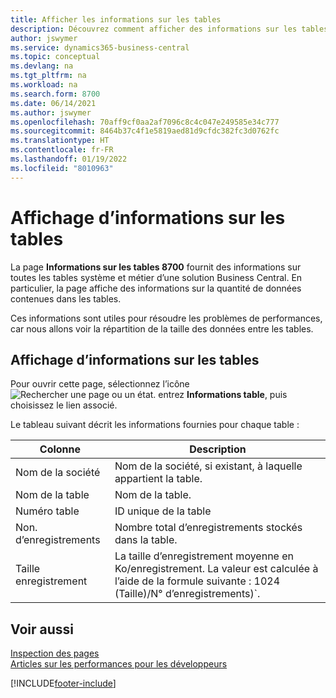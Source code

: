 ```yaml
---
title: Afficher les informations sur les tables
description: Découvrez comment afficher des informations sur les tables de base de données directement depuis l’interface client de Business Central.
author: jswymer
ms.service: dynamics365-business-central
ms.topic: conceptual
ms.devlang: na
ms.tgt_pltfrm: na
ms.workload: na
ms.search.form: 8700
ms.date: 06/14/2021
ms.author: jswymer
ms.openlocfilehash: 70aff9cf0aa2af7096c8c4c047e249585e34c777
ms.sourcegitcommit: 8464b37c4f1e5819aed81d9cfdc382fc3d0762fc
ms.translationtype: HT
ms.contentlocale: fr-FR
ms.lasthandoff: 01/19/2022
ms.locfileid: "8010963"
---
```

# <a name="viewing-table-information"></a>Affichage d’informations sur les tables

La page **Informations sur les tables 8700** fournit des informations sur toutes les tables système et métier d’une solution Business Central. En particulier, la page affiche des informations sur la quantité de données contenues dans les tables.

Ces informations sont utiles pour résoudre les problèmes de performances, car nous allons voir la répartition de la taille des données entre les tables.

## <a name="viewing-table-information"></a>Affichage d’informations sur les tables

Pour ouvrir cette page, sélectionnez l’icône ![Rechercher une page ou un état.](media/ui-search/search_small.png "Icône Page ou état pour la recherche") entrez **Informations table**, puis choisissez le lien associé.

Le tableau suivant décrit les informations fournies pour chaque table :

|Colonne|Description|
|------|-----------|
|Nom de la société|Nom de la société, si existant, à laquelle appartient la table.|
|Nom de la table|Nom de la table.|
|Numéro table|ID unique de la table|
|Non. d’enregistrements|Nombre total d’enregistrements stockés dans la table.|
|Taille enregistrement|La taille d’enregistrement moyenne en Ko/enregistrement. La valeur est calculée à l’aide de la formule suivante : 1024 (Taille)/N° d’enregistrements)`. |

## <a name="see-also"></a>Voir aussi

[Inspection des pages](across-inspect-page.md)  
[Articles sur les performances pour les développeurs](/dynamics365/business-central/dev-itpro/performance/performance-developer)  


[!INCLUDE[footer-include](includes/footer-banner.md)]